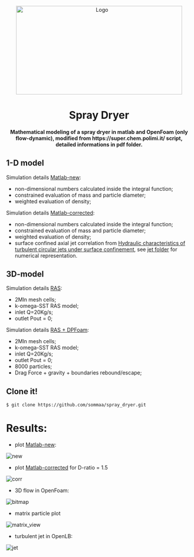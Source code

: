 <!-- PROJECT LOGO -->
<br />
<div align="center">
  <a href="https://github.com/sommaa/spray_dryer">
    <img src="https://user-images.githubusercontent.com/120776791/210235026-1aae8c7f-3931-4496-b92d-35e1187e60de.png" alt="Logo" width="450" height="240">
  </a>
      <br />
    <h1 align="center">Spray Dryer</h3>
    <h4 align="center">Mathematical modeling of a spray dryer in matlab and OpenFoam (only flow-dynamic), modified from https://super.chem.polimi.it/ script, detailed informations in pdf folder.</h4>
</div>

## 1-D model
Simulation details [Matlab-new](./spray_matlab.m):
- non-dimensional numbers calculated inside the integral function;
- constrained evaluation of mass and particle diameter;
- weighted evaluation of density;

Simulation details [Matlab-corrected](./spray_matlab_corr.m):
- non-dimensional numbers calculated inside the integral function;
- constrained evaluation of mass and particle diameter;
- weighted evaluation of density;
- surface confined axial jet correlation from [Hydraulic characteristics of turbulent circular jets under surface confinement](https://doi.org/10.1080/09715010.2013.876725), see [jet folder](./jet) for numerical representation.
## 3D-model
Simulation details [RAS](./RAS):
- 2Mln mesh cells;
- k-omega-SST RAS model;
- inlet Q=20Kg/s;
- outlet Pout = 0;

Simulation details [RAS + DPFoam](./PART):
- 2Mln mesh cells;
- k-omega-SST RAS model;
- inlet Q=20Kg/s;
- outlet Pout = 0;
- 8000 particles;
- Drag Force + gravity + boundaries rebound/escape;

## Clone it!
```
$ git clone https://github.com/sommaa/spray_dryer.git
```
# Results:
- plot [Matlab-new](./spray_matlab.m):

![new](https://user-images.githubusercontent.com/120776791/210239070-f98a9f94-06b4-4d32-8390-32ecc7b09e4d.png)

- plot [Matlab-corrected](./spray_dryer_corrected) for D-ratio = 1.5

![corr](https://user-images.githubusercontent.com/120776791/210239108-a7332387-e0ab-49cf-8ee4-2ab084810a67.png)

- 3D flow in OpenFoam:

![bitmap](https://user-images.githubusercontent.com/120776791/210233646-6c381613-8675-4e05-a793-e01691cfe480.png)

- matrix particle plot

![matrix_view](https://user-images.githubusercontent.com/120776791/210233664-ca56476a-c940-4ee9-b692-c8fd118b6ad2.png)

- turbulent jet in OpenLB:

![jet](https://user-images.githubusercontent.com/120776791/210234167-184b5964-2845-4d13-9c66-8c63ec6dc062.png)

